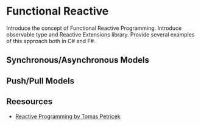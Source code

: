# Functional Reactive

Introduce the concept of Functional Reactive Programming. Introduce observable type and Reactive Extensions library. Provide several examples of this approach both in C# and F#.

## Synchronous/Asynchronous Models

## Push/Pull Models

## Reesources
- [Reactive Programming by Tomas Petricek](http://tomasp.net/blog/reactive-i-fsevents.aspx/)
